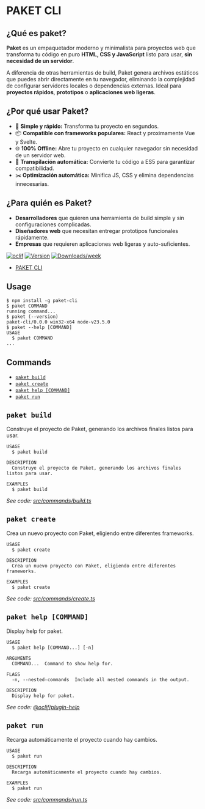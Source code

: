 # PAKET CLI

## **¿Qué es paket?**

**Paket** es un empaquetador moderno y minimalista para proyectos web que transforma tu código en puro **HTML, CSS y JavaScript** listo para usar, **sin necesidad de un servidor**.  

A diferencia de otras herramientas de build, Paket genera archivos estáticos que puedes abrir directamente en tu navegador, eliminando la complejidad de configurar servidores locales o dependencias externas. Ideal para **proyectos rápidos**, **prototipos** o **aplicaciones web ligeras**.  

## **¿Por qué usar Paket?**  

- 🚀 **Simple y rápido:** Transforma tu proyecto en segundos.  
- 📦 **Compatible con frameworks populares:** React y proximamente Vue y Svelte.  
- 🌐 **100% Offline:** Abre tu proyecto en cualquier navegador sin necesidad de un servidor web.  
- 🔄 **Transpilación automática:** Convierte tu código a ES5 para garantizar compatibilidad.  
- ✂️ **Optimización automática:** Minifica JS, CSS y elimina dependencias innecesarias.  

## **¿Para quién es Paket?**  

- **Desarrolladores** que quieren una herramienta de build simple y sin configuraciones complicadas.  
- **Diseñadores web** que necesitan entregar prototipos funcionales rápidamente.  
- **Empresas** que requieren aplicaciones web ligeras y auto-suficientes.  

[![oclif](https://img.shields.io/badge/cli-oclif-brightgreen.svg)](https://oclif.io)
[![Version](https://img.shields.io/npm/v/paket-cli.svg)](https://npmjs.org/package/paket-cli)
[![Downloads/week](https://img.shields.io/npm/dw/paket-cli.svg)](https://npmjs.org/package/paket-cli)

<!-- toc -->
* [PAKET CLI](#paket-cli)
<!-- tocstop -->
## Usage
<!-- usage -->
```sh-session
$ npm install -g paket-cli
$ paket COMMAND
running command...
$ paket (--version)
paket-cli/0.0.0 win32-x64 node-v23.5.0
$ paket --help [COMMAND]
USAGE
  $ paket COMMAND
...
```
<!-- usagestop -->
## Commands
<!-- commands -->
* [`paket build`](#paket-build)
* [`paket create`](#paket-create)
* [`paket help [COMMAND]`](#paket-help-command)
* [`paket run`](#paket-run)

## `paket build`

Construye el proyecto de Paket, generando los archivos finales listos para usar.

```
USAGE
  $ paket build

DESCRIPTION
  Construye el proyecto de Paket, generando los archivos finales listos para usar.

EXAMPLES
  $ paket build
```

_See code: [src/commands/build.ts](https://github.com/Paket-App/paket-cli/blob/v0.0.0/src/commands/build.ts)_

## `paket create`

Crea un nuevo proyecto con Paket, eligiendo entre diferentes frameworks.

```
USAGE
  $ paket create

DESCRIPTION
  Crea un nuevo proyecto con Paket, eligiendo entre diferentes frameworks.

EXAMPLES
  $ paket create
```

_See code: [src/commands/create.ts](https://github.com/Paket-App/paket-cli/blob/v0.0.0/src/commands/create.ts)_

## `paket help [COMMAND]`

Display help for paket.

```
USAGE
  $ paket help [COMMAND...] [-n]

ARGUMENTS
  COMMAND...  Command to show help for.

FLAGS
  -n, --nested-commands  Include all nested commands in the output.

DESCRIPTION
  Display help for paket.
```

_See code: [@oclif/plugin-help](https://github.com/oclif/plugin-help/blob/v6.2.25/src/commands/help.ts)_

## `paket run`

Recarga automáticamente el proyecto cuando hay cambios.

```
USAGE
  $ paket run

DESCRIPTION
  Recarga automáticamente el proyecto cuando hay cambios.

EXAMPLES
  $ paket run
```

_See code: [src/commands/run.ts](https://github.com/Paket-App/paket-cli/blob/v0.0.0/src/commands/run.ts)_
<!-- commandsstop -->
